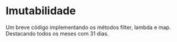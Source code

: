 # Imutabilidade
 Um breve código implementando os métodos filter, lambda e map.
 Destacando todos os meses com 31 dias.